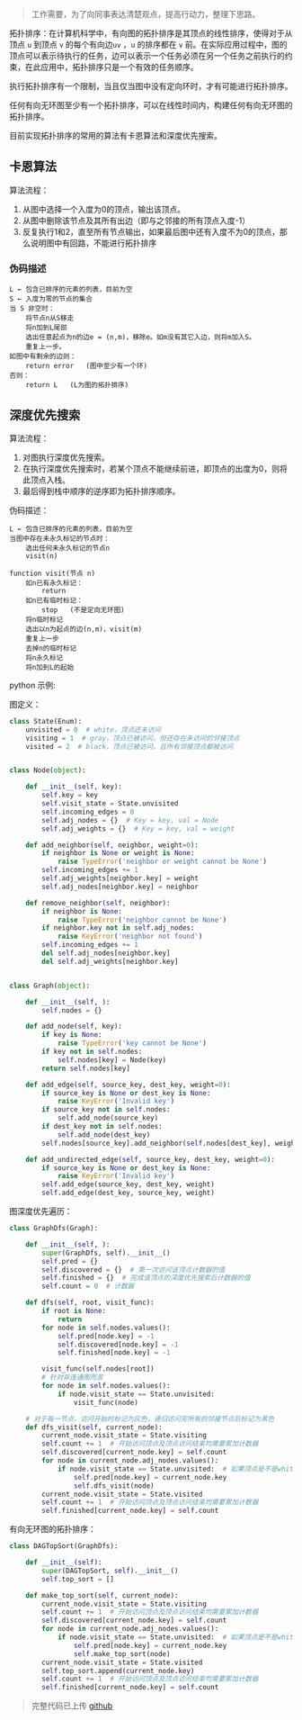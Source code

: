 > 工作需要，为了向同事表达清楚观点，提高行动力，整理下思路。

拓扑排序：在计算机科学中，有向图的拓扑排序是其顶点的线性排序，使得对于从顶点 `u` 到顶点 `v` 的每个有向边`uv` ，`u` 的排序都在 `v` 前。在实际应用过程中，图的顶点可以表示待执行的任务，边可以表示一个任务必须在另一个任务之前执行的约束，在此应用中，拓扑排序只是一个有效的任务顺序。

执行拓扑排序有一个限制，当且仅当图中没有定向环时，才有可能进行拓扑排序。

任何有向无环图至少有一个拓扑排序，可以在线性时间内，构建任何有向无环图的拓扑排序。



目前实现拓扑排序的常用的算法有卡恩算法和深度优先搜索。



## 卡恩算法

算法流程：

1. 从图中选择一个入度为0的顶点，输出该顶点。
2. 从图中删除该节点及其所有出边（即与之邻接的所有顶点入度-1）
3. 反复执行1和2，直至所有节点输出，如果最后图中还有入度不为0的顶点，那么说明图中有回路，不能进行拓扑排序



### 伪码描述

```text
L ← 包含已排序的元素的列表，目前为空
S ← 入度为零的节点的集合
当 S 非空时：
    将节点n从S移走
    将n加到L尾部
    选出任意起点为n的边e = (n,m)，移除e。如m没有其它入边，则将m加入S。
    重复上一步。
如图中有剩余的边则：
    return error   (图中至少有一个环)
否则： 
    return L   (L为图的拓扑排序)
```









## 深度优先搜索

算法流程：

1. 对图执行深度优先搜索。
2. 在执行深度优先搜索时，若某个顶点不能继续前进，即顶点的出度为0，则将此顶点入栈。
3. 最后得到栈中顺序的逆序即为拓扑排序顺序。



伪码描述：

```text
L ← 包含已排序的元素的列表，目前为空
当图中存在未永久标记的节点时：
    选出任何未永久标记的节点n
    visit(n)
    
function visit(节点 n)
    如n已有永久标记：
        return
    如n已有临时标记：
        stop   (不是定向无环图)
    将n临时标记
    选出以n为起点的边(n,m)，visit(m)
    重复上一步
    去掉n的临时标记
    将n永久标记
    将n加到L的起始
```



python 示例:

图定义：

```python
class State(Enum):
    unvisited = 0  # white，顶点还未访问
    visiting = 1  # gray，顶点已被访问，但还存在未访问的邻接顶点
    visited = 2  # black，顶点已被访问，且所有邻接顶点都被访问


class Node(object):

    def __init__(self, key):
        self.key = key
        self.visit_state = State.unvisited
        self.incoming_edges = 0
        self.adj_nodes = {}  # Key = key, val = Node
        self.adj_weights = {}  # Key = key, val = weight

    def add_neighbor(self, neighbor, weight=0):
        if neighbor is None or weight is None:
            raise TypeError('neighbor or weight cannot be None')
        self.incoming_edges += 1
        self.adj_weights[neighbor.key] = weight
        self.adj_nodes[neighbor.key] = neighbor

    def remove_neighbor(self, neighbor):
        if neighbor is None:
            raise TypeError('neighbor cannot be None')
        if neighbor.key not in self.adj_nodes:
            raise KeyError('neighbor not found')
        self.incoming_edges += 1
        del self.adj_nodes[neighbor.key]
        del self.adj_weights[neighbor.key]


class Graph(object):

    def __init__(self, ):
        self.nodes = {}

    def add_node(self, key):
        if key is None:
            raise TypeError('key cannot be None')
        if key not in self.nodes:
            self.nodes[key] = Node(key)
        return self.nodes[key]

    def add_edge(self, source_key, dest_key, weight=0):
        if source_key is None or dest_key is None:
            raise KeyError('Invalid key')
        if source_key not in self.nodes:
            self.add_node(source_key)
        if dest_key not in self.nodes:
            self.add_node(dest_key)
        self.nodes[source_key].add_neighbor(self.nodes[dest_key], weight)

    def add_undirected_edge(self, source_key, dest_key, weight=0):
        if source_key is None or dest_key is None:
            raise KeyError('Invalid key')
        self.add_edge(source_key, dest_key, weight)
        self.add_edge(dest_key, source_key, weight)
```



图深度优先遍历：

```python
class GraphDfs(Graph):

    def __init__(self, ):
        super(GraphDfs, self).__init__()
        self.pred = {}
        self.discovered = {}  # 第一次访问该顶点计数器的值
        self.finished = {}  # 完成该顶点的深度优先搜索后计数器的值
        self.count = 0  # 计数器

    def dfs(self, root, visit_func):
        if root is None:
            return
        for node in self.nodes.values():
            self.pred[node.key] = -1
            self.discovered[node.key] = -1
            self.finished[node.key] = -1

        visit_func(self.nodes[root])
        # 针对非连通图而言
        for node in self.nodes.values():
            if node.visit_state == State.unvisited:
                visit_func(node)

    # 对于每一节点，访问开始时标记为灰色，递归访问完所有的邻接节点后标记为黑色
    def dfs_visit(self, current_node):
        current_node.visit_state = State.visiting
        self.count += 1  # 开始访问顶点及顶点访问结束均需要累加计数器
        self.discovered[current_node.key] = self.count
        for node in current_node.adj_nodes.values():
            if node.visit_state == State.unvisited:  # 如果顶点是不是white，那么当前顶点就会知道该邻接顶点已被或正在被访问
                self.pred[node.key] = current_node.key
                self.dfs_visit(node)
        current_node.visit_state = State.visited
        self.count += 1  # 开始访问顶点及顶点访问结束均需要累加计数器
        self.finished[current_node.key] = self.count
```



有向无环图的拓扑排序：

```python
class DAGTopSort(GraphDfs):

	def __init__(self):
		super(DAGTopSort, self).__init__()
		self.top_sort = []

	def make_top_sort(self, current_node):
		current_node.visit_state = State.visiting
		self.count += 1  # 开始访问顶点及顶点访问结束均需要累加计数器
		self.discovered[current_node.key] = self.count
		for node in current_node.adj_nodes.values():
			if node.visit_state == State.unvisited:  # 如果顶点是不是white，那么当前顶点就会知道该邻接顶点已被或正在被访问
				self.pred[node.key] = current_node.key
				self.make_top_sort(node)
		current_node.visit_state = State.visited
		self.top_sort.append(current_node.key)
		self.count += 1  # 开始访问顶点及顶点访问结束均需要累加计数器
		self.finished[current_node.key] = self.count
```



> 完整代码已上传 [github](https://github.com/chengcx1019/architecture/blob/master/algorithm/basic/graph/topplogical_sort.py)